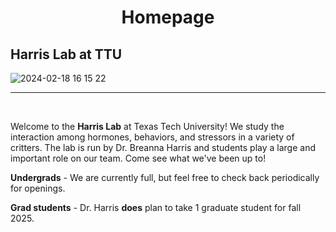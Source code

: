 # <div align="center">Homepage</div>


Harris Lab at TTU
--
![2024-02-18 16 15 22](https://github.com/breanna-n-harris/Harris-lab-website/assets/58483740/c3e6e8b7-28d7-4e78-a747-56f2bb79dc21)

---

<br>

Welcome to the **Harris Lab** at Texas Tech University! We study the interaction among hormones, behaviors, and stressors in a variety of critters. The lab is run by Dr. Breanna Harris and students play a large and important role on our team. Come see what we've been up to!

**Undergrads** - We are currently full, but feel free to check back periodically for openings. 

**Grad students** - Dr. Harris **does** plan to take 1 graduate student for fall 2025. 

